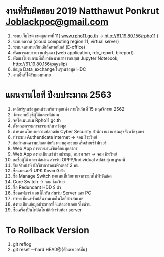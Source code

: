 # งานที่รับผิดชอบ 2019 Natthawut Ponkrut Joblackpoc@gmail.com
1. ระบบเว็บไซต์ เขตสุขภาพที่ 11( www.rpho11.go.th -> http://61.19.80.156/rpho11 )
2. ระบบคลาวด์ (cloud computing region 11, virtual server)
3. ระบบจดหมายเวียนอิเล็คทรอนิกส์ (E-office)
4. พัฒนาระบบรายงานปรุงเอง (web application, rdc_report, bireport)
5. พัฒนาโปรแกรมที่เกี่ยวข้องงานสาธารณสุข( Jupyter Notebook, http://61.19.80.156/payslip)
6. ข้อมูล Data_exchange ในฐานข้อมูล HDC
7. งานอื่นที่ได้รับมอบหมาย
# แผนงานไอที ปีงบประมาณ 2563
1.	เคลียร์ฐานข้อมูลหน่วยบริการทุกแห่ง ภายในวันที่ 15 พฤศจิกายน 2562
2.	จัดระบบบัญชีผู้ใช้และรหัสผ่าน
3.	จดโดเมนเนม Rpho11.go.th
4.	ตั้งคณะกรรมการธรรมาภิบาลข้อมูล
5.	กำหนดนโยบายความปลอดภัย Cyber Security สำนักงานสาธารณสุขจังหวัดชุมพร
6.	ทำระบบ Authenticate Internet -> จอม ธีระวิทย์
7.	ข้อกำหนดความปลอดภัยห้องควบคุมระบบเครือข่ายเซิร์ฟเวอร์
8.	Web App การรายงานเงินเดือนบุคลากร
9.	Web App ลงทะเบียนเข้าร่วมประชุม, อบรม ฯลฯ -> จอม ธีระวิทย์
10.	ขอชื่อผู้ใช้ และรหัสผ่าน สำหรับ OPPP/Individual สปสช.สุราษฎร์ธานี
11.	รับเจ้าหน้าที่ นักวิชาการคอมพิวเตอร์ 2 คน
12.	ซื้อแบตเตอรี่ UPS Sever 9 ตัว
13.	ซื้อ Manage Switch ทดแทนที่เสียหายจากระบบไฟฟ้าขัดข้อง
14.	Core Switch -> จอม ธีระวิทย์
15.	ซื้อ Redundant HDD 9 ตัว
16.	ซื้อซอฟแวร์ แอนตี้ไวรัส สำหรับ Server และ PC
17.	ทำทะเบียนทรัพย์สินงานเทคโนโลยีสารสนเทศ
18.	ส่งทะเบียนข้อมูลประชากรให้แต่ละอำเภอแก้ไขด่วน
19.	ซื้อเครื่องปั่นไฟอัตโนมัติสำหรับห้อง server

# To Rollback Version
1. git reflog 
2. git reset --hard HEAD@{ตัวเลขเวอร์ชั่น}